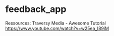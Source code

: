 # feedback_app

Ressources:
Traversy Media - Awesome Tutorial </br>
https://www.youtube.com/watch?v=w25ea_I89iM
